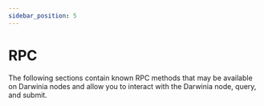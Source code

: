 ```yaml
---
sidebar_position: 5
---
```


# RPC

 

The following sections contain known RPC methods that may be available on Darwinia nodes  and allow you to interact with the Darwinia node, query, and submit.
